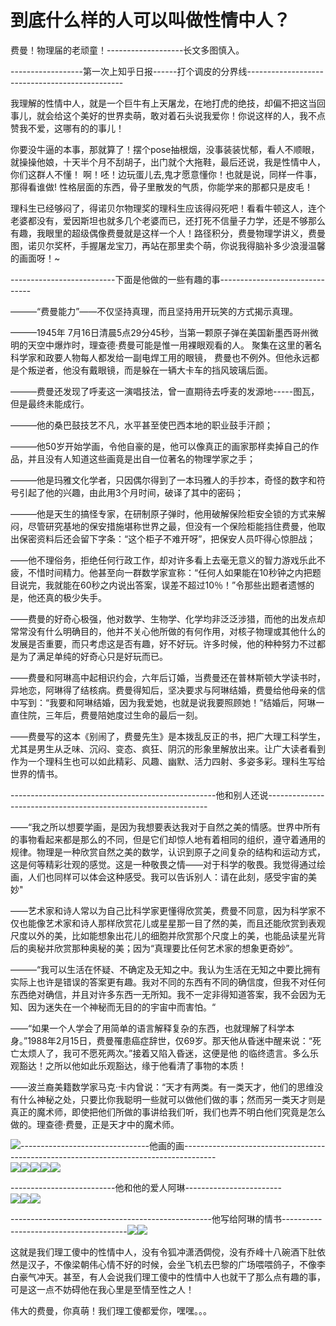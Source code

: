 # 到底什么样的人可以叫做性情中人？

费曼！物理届的老顽童！-------------------长文多图慎入。  

------------------第一次上知乎日报------打个调皮的分界线-----------------------------------------------  

我理解的性情中人，就是一个巨牛有上天屠龙，在地打虎的绝技，却偏不把这当回事儿，就会给这个美好的世界卖萌，敢对着石头说我爱你！你说这样的人，我不点赞我不爱，这哪有的的事儿！  

你要没牛逼的本事，那就算了！摆个pose抽根烟，没事装装忧郁，看人不顺眼，就操操他娘，十天半个月不刮胡子，出门就个大拖鞋，最后还说，我是性情中人，你们这群人不懂！ 啊！呸！边玩蛋儿去,鬼才愿意懂你！也就是说，同样一件事，那得看谁做! 性格层面的东西，骨子里散发的气质，你能学来的那都只是皮毛！  

理科生已经够闷了，得诺贝尔物理奖的理科生应该得闷死吧！看看牛顿这人，连个老婆都没有，爱因斯坦也就多几个老婆而已，还打死不信量子力学，还是不够那么有趣，我眼里的超级偶像费曼就是这样一个人！路径积分，费曼物理学讲义，费曼图，诺贝尔奖杯，手握屠龙宝刀，再站在那里卖个萌，你说我得脑补多少浪漫温馨的画面呀！~  

--------------------------下面是他做的一些有趣的事-------------------------------  

———“费曼能力”——不仅坚持真理，而且坚持用开玩笑的方式揭示真理。

———1945年 7月16日清晨5点29分45秒，当第一颗原子弹在美国新墨西哥州微明的天空中爆炸时，理查德·费曼可能是惟一用裸眼观看的人。 聚集在这里的著名科学家和政要人物每人都发给一副电焊工用的眼镜， 费曼也不例外。但他永远都是个叛逆者，他没有戴眼镜，而是躲在一辆大卡车的挡风玻璃后面。  

———费曼还发现了呼麦这一演唱技法，曾一直期待去呼麦的发源地-----图瓦，但是最终未能成行。  

———他的桑巴鼓技艺不凡，水平甚至使巴西本地的职业鼓手汗颜；

———他50岁开始学画，令他自豪的是，他可以像真正的画家那样卖掉自己的作品，并且没有人知道这些画竟是出自一位著名的物理学家之手；

———他是玛雅文化学者，只因偶尔得到了一本玛雅人的手抄本，奇怪的数字和符号引起了他的兴趣，由此用3个月时间，破译了其中的密码；

———他是天生的搞怪专家，在研制原子弹时，他用破解保险柜安全锁的方式来解闷，尽管研究基地的保安措施堪称世界之最，但没有一个保险柜能挡住费曼，他取出保密资料后还会留下字条：“这个柜子不难开呀”，把保安人员吓得心惊胆战；

——他不理俗务，拒绝任何行政工作，却对许多看上去毫无意义的智力游戏乐此不疲，不惜时间精力。他甚至向一群数学家宣称：“任何人如果能在10秒钟之内把题目说完，我就能在60秒之内说出答案，误差不超过10％！”令那些出题者遗憾的是，他还真的极少失手。

——费曼的好奇心极强，他对数学、生物学、化学均非泛泛涉猎，而他的出发点却常常没有什么明确目的，他并不关心他所做的有何作用，对核子物理或其他什么的发展是否重要，而只考虑这是否有趣，好不好玩。许多时候，他的种种努力不过都是为了满足单纯的好奇心只是好玩而已。  

——费曼和阿琳高中起相识约会，六年后订婚，当费曼还在普林斯顿大学读书时，异地恋，阿琳得了结核病。费曼得知后，坚决要求与阿琳结婚，费曼给他母亲的信中写到：“我要和阿琳结婚，因为我爱她，也就是说我要照顾她！”结婚后，阿琳一直住院，三年后，费曼陪她度过生命的最后一刻。

——费曼写的这本《别闹了，费曼先生》是本拨乱反正的书，把广大理工科学生，尤其是男生从乏味、沉闷、变态、疯狂、阴沉的形象里解放出来。让广大读者看到作为一个理科生也可以如此精彩、风趣、幽默、活力四射、多姿多彩。理科生写给世界的情书。

---------------------------------------------------他和别人还说---------------------------------------------------------------

——“我之所以想要学画，是因为我想要表达我对于自然之美的情感。世界中所有的事物看起来都是那么的不同，但是它们却惊人地有着相同的组织，遵守着通用的规律。物理是一种欣赏自然之美的数学，认识到原子之间复杂的结构和运动方式，这是何等精彩壮观的感觉。这是一种敬畏之情——对于科学的敬畏。我觉得通过绘 画，人们也同样可以体会这种感受。我可以告诉别人：请在此刻，感受宇宙的美妙"

——艺术家和诗人常以为自己比科学家更懂得欣赏美，费曼不同意，因为科学家不仅也能像艺术家和诗人那样欣赏花儿或星星那一目了然的美，而且还能欣赏到表观尺度以外的美，比如能想象出花儿的细胞并欣赏那个尺度上的美，也能品读星光背后的奥秘并欣赏那种奥秘的美；因为“真理要比任何艺术家的想象更奇妙”。

———“我可以生活在怀疑、不确定及无知之中。我认为生活在无知之中要比拥有实际上也许是错误的答案更有趣。我对不同的东西有不同的确信度，但我不对任何东西绝对确信，并且对许多东西一无所知。我不一定非得知道答案，我不会因为无知、因为迷失在一个神秘而无目的的宇宙中而害怕。“  

——“如果一个人学会了用简单的语言解释复杂的东西，也就理解了科学本身。”1988年2月15日，费曼罹患癌症辞世，仅69岁。那天他从昏迷中醒来说：“死亡太烦人了，我可不愿死两次。”接着又陷入昏迷，这便是他 的临终遗言。多么乐观豁达！之所以他如此乐观豁达，缘于他看清了事物的本质！  

——波兰裔美籍数学家马克·卡内曾说：“天才有两类。有一类天才，他们的思维没有什么神秘之处，只要比你我聪明一些就可以做他们做的事；然而另一类天才则是真正的魔术师，即使把他们所做的事讲给我们听，我们也弄不明白他们究竟是怎么做的。理查德·费曼，正是天才中的魔术师。  

![](https://pic3.zhimg.com/9079386b831f6f8b12c2cc50cdb96266_b.jpg)--------------------------------他画的画--------------------------------------------------------------------------------------  
![](https://pic1.zhimg.com/00942d80218542a110e61f14ef903148_b.jpg)![](https://pic4.zhimg.com/5a76468a0fa9946a422baa14630f687b_b.jpg)![](https://pic3.zhimg.com/0da3edef15a8c8fe2dc3d10a6ade867e_b.jpg)![](https://pic2.zhimg.com/a0b6df842b1086a04f1ae0a26f6b6ee1_b.jpg)![](https://pic2.zhimg.com/0a86d1aa6df49343d03e75374258f3c1_b.jpg)  

--------------------------他和他的爱人阿琳------------------------  
![](https://pic4.zhimg.com/773ebc47b7edf9f0dbbb072a74569e33_b.jpg)![](https://pic1.zhimg.com/27124324c49a80c04451cc632bb8685c_b.jpg)![](https://pic2.zhimg.com/f460aa024d12104009d2fbb3b5e84d6d_b.jpg)  

--------------------------------------------------他写给阿琳的情书---------------------------------------![](https://pic4.zhimg.com/5acb68c8b793c08194fa6521b4256e87_b.jpg)![](https://pic4.zhimg.com/99ffb66a61473cfdd1e6cfe83c69df7b_b.jpg)  

这就是我们理工傻中的性情中人，没有令狐冲潇洒倜傥，没有乔峰十八碗酒下肚依然是汉子，不像梁朝伟心情不好的时候，会坐飞机去巴黎的广场喂喂鸽子，不像李白豪气冲天。甚至，有人会说我们理工傻中的性情中人也就干了那么点有趣的事，可是这一点不妨碍他在我心里是至情至性之人！  

伟大的费曼，你真萌！我们理工傻都爱你，嘿嘿。。。
